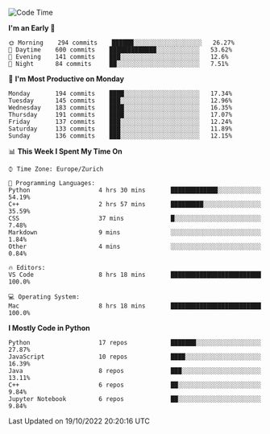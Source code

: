 <!--START_SECTION:waka-->
![Code Time](http://img.shields.io/badge/Code%20Time-2%2C426%20hrs%2017%20mins-blue)

**I'm an Early 🐤** 

```text
🌞 Morning    294 commits    ██████░░░░░░░░░░░░░░░░░░░   26.27% 
🌆 Daytime    600 commits    █████████████░░░░░░░░░░░░   53.62% 
🌃 Evening    141 commits    ███░░░░░░░░░░░░░░░░░░░░░░   12.6% 
🌙 Night      84 commits     ██░░░░░░░░░░░░░░░░░░░░░░░   7.51%

```
📅 **I'm Most Productive on Monday** 

```text
Monday       194 commits    ████░░░░░░░░░░░░░░░░░░░░░   17.34% 
Tuesday      145 commits    ███░░░░░░░░░░░░░░░░░░░░░░   12.96% 
Wednesday    183 commits    ████░░░░░░░░░░░░░░░░░░░░░   16.35% 
Thursday     191 commits    ████░░░░░░░░░░░░░░░░░░░░░   17.07% 
Friday       137 commits    ███░░░░░░░░░░░░░░░░░░░░░░   12.24% 
Saturday     133 commits    ███░░░░░░░░░░░░░░░░░░░░░░   11.89% 
Sunday       136 commits    ███░░░░░░░░░░░░░░░░░░░░░░   12.15%

```


📊 **This Week I Spent My Time On** 

```text
⌚︎ Time Zone: Europe/Zurich

💬 Programming Languages: 
Python                   4 hrs 30 mins       █████████████░░░░░░░░░░░░   54.19% 
C++                      2 hrs 57 mins       █████████░░░░░░░░░░░░░░░░   35.59% 
CSS                      37 mins             █░░░░░░░░░░░░░░░░░░░░░░░░   7.48% 
Markdown                 9 mins              ░░░░░░░░░░░░░░░░░░░░░░░░░   1.84% 
Other                    4 mins              ░░░░░░░░░░░░░░░░░░░░░░░░░   0.84%

🔥 Editors: 
VS Code                  8 hrs 18 mins       █████████████████████████   100.0%

💻 Operating System: 
Mac                      8 hrs 18 mins       █████████████████████████   100.0%

```

**I Mostly Code in Python** 

```text
Python                   17 repos            ███████░░░░░░░░░░░░░░░░░░   27.87% 
JavaScript               10 repos            ████░░░░░░░░░░░░░░░░░░░░░   16.39% 
Java                     8 repos             ███░░░░░░░░░░░░░░░░░░░░░░   13.11% 
C++                      6 repos             ██░░░░░░░░░░░░░░░░░░░░░░░   9.84% 
Jupyter Notebook         6 repos             ██░░░░░░░░░░░░░░░░░░░░░░░   9.84%

```



 Last Updated on 19/10/2022 20:20:16 UTC
<!--END_SECTION:waka-->　　
